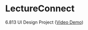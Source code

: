 # LectureConnect
6.813 UI Design Project
([Video Demo](https://www.youtube.com/watch?v=dYrpQ4Rm0fU))
